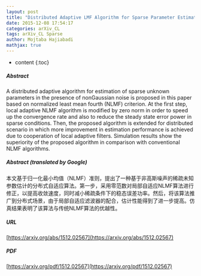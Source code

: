 ```yaml
---
layout: post
title: "Distributed Adaptive LMF Algorithm for Sparse Parameter Estimation in Gaussian Mixture Noise"
date: 2015-12-08 17:54:17
categories: arXiv_CL
tags: arXiv_CL Sparse
author: Mojtaba Hajiabadi
mathjax: true
---
```


* content
{:toc}

##### Abstract
A distributed adaptive algorithm for estimation of sparse unknown parameters in the presence of nonGaussian noise is proposed in this paper based on normalized least mean fourth (NLMF) criterion. At the first step, local adaptive NLMF algorithm is modified by zero norm in order to speed up the convergence rate and also to reduce the steady state error power in sparse conditions. Then, the proposed algorithm is extended for distributed scenario in which more improvement in estimation performance is achieved due to cooperation of local adaptive filters. Simulation results show the superiority of the proposed algorithm in comparison with conventional NLMF algorithms.

##### Abstract (translated by Google)
本文基于归一化最小均值（NLMF）准则，提出了一种基于非高斯噪声的稀疏未知参数估计的分布式自适应算法。第一步，采用零范数对局部自适应NLMF算法进行修正，以提高收敛速度，同时减小稀疏条件下的稳态误差功率。然后，将该算法推广到分布式场景，由于局部自适应滤波器的配合，估计性能得到了进一步提高。仿真结果表明了该算法与传统NLMF算法的优越性。

##### URL
[https://arxiv.org/abs/1512.02567](https://arxiv.org/abs/1512.02567)

##### PDF
[https://arxiv.org/pdf/1512.02567](https://arxiv.org/pdf/1512.02567)

